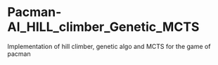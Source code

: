 # Pacman-AI_HILL_climber_Genetic_MCTS
Implementation of hill climber, genetic algo and MCTS for the game of pacman

